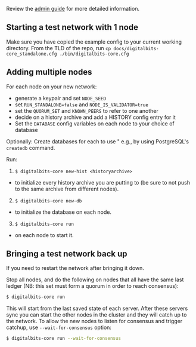 Review the [admin guide](https://github.com/xdbfoundation/DigitalBits/blob/master/docs/software/admin.md) for more detailed information.

## Starting a test network with 1 node

Make sure you have copied the example config to your current working directory.
From the TLD of the repo, run
`cp docs/digitalbits-core_standalone.cfg ./bin/digitalbits-core.cfg`

## Adding multiple nodes

For each node on your new network:

* generate a keypair and set `NODE_SEED`
* set `RUN_STANDALONE=false` and `NODE_IS_VALIDATOR=true`
* set the `QUORUM_SET` and `KNOWN_PEERS` to refer to one another
* decide on a history archive and add a HISTORY config entry for it
* Set the `DATABASE` config variables on each node to your choice of database

Optionally: Create databases for each to use " e.g., by using PostgreSQL's `createdb` command.

Run:

1. `$ digitalbits-core new-hist <historyarchive>`
  - to initialize every history archive you are putting to (be sure to not push to the same archive from different nodes).
2. `$ digitalbits-core new-db`
  - to initialize the database on each node. 
3. `$ digitalbits-core run`
  - on each node to start it.

## Bringing a test network back up
If you need to restart the network after bringing it down.

Stop all nodes, and do the following on nodes that all have the same last ledger (NB: this set must form a quorum in order to reach consensus):

```sh
$ digitalbits-core run
```

This will start from the last saved state of each server. After these servers sync you can start the other nodes in the cluster and they will catch up to the network.
To allow the new nodes to listen for consensus and trigger catchup, use `--wait-for-consensus` option:

```sh
$ digitalbits-core run --wait-for-consensus
```
